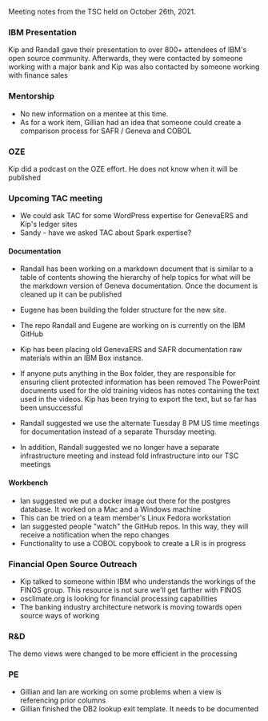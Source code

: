 Meeting notes from the TSC held on October 26th, 2021. 

 
### IBM Presentation ###
Kip and Randall gave their presentation to over 800+ attendees of IBM's open source community. Afterwards, they were contacted by someone working with a major bank and Kip was also contacted by someone working with finance sales

### Mentorship ###
* No new information on a mentee at this time.
* As for a work item, Gillian had an idea that someone could create a comparison process for SAFR / Geneva and COBOL

### OZE ###
Kip did a podcast on the OZE effort. He does not know when it will be published

### Upcoming TAC meeting ###
* We could ask TAC for some WordPress expertise for GenevaERS and Kip's ledger sites
* Sandy - have we asked TAC about Spark expertise?

#### Documentation ####
* Randall has been working on a markdown document that is similar to a table of contents showing the hierarchy of help topics for what will be the markdown version of Geneva documentation. Once the document is cleaned up it can be published
* Eugene has been building the folder structure for the new site. 
* The repo Randall and Eugene are working on is currently on the IBM GitHub

* Kip has been placing old GenevaERS and SAFR documentation raw materials within an IBM Box instance. 
* If anyone puts anything in the Box folder, they are responsible for ensuring client protected information has been removed
The PowerPoint documents used for the old training videos has notes containing the text used in the videos. Kip has been trying to export the text, but so far has been unsuccessful

* Randall suggested we use the alternate Tuesday 8 PM US time meetings for documentation instead of a separate Thursday meeting.
* In addition, Randall suggested we no longer have a separate infrastructure meeting and instead fold infrastructure into our TSC meetings

#### Workbench ####
* Ian suggested we put a docker image out there for the postgres database. It worked on a Mac and a Windows machine
* This can be tried on a team member's Linux Fedora workstation
* Ian suggested people "watch" the GitHub repos. In this way, they will receive a notification when the repo changes
* Functionality to use a COBOL copybook to create a LR is in progress
 
### Financial Open Source Outreach ###
* Kip talked to someone within IBM who understands the workings of the FINOS group. This resource is not sure we'll get farther with FINOS
* osclimate.org is looking for financial processing capabilities
* The banking industry architecture network is moving towards open source ways of working

### R&D ###
The demo views were changed to be more efficient in the processing

### PE ###
* Gillian and Ian are working on some problems when a view is referencing prior columns
* Gillian finished the DB2 lookup exit template. It needs to be documented